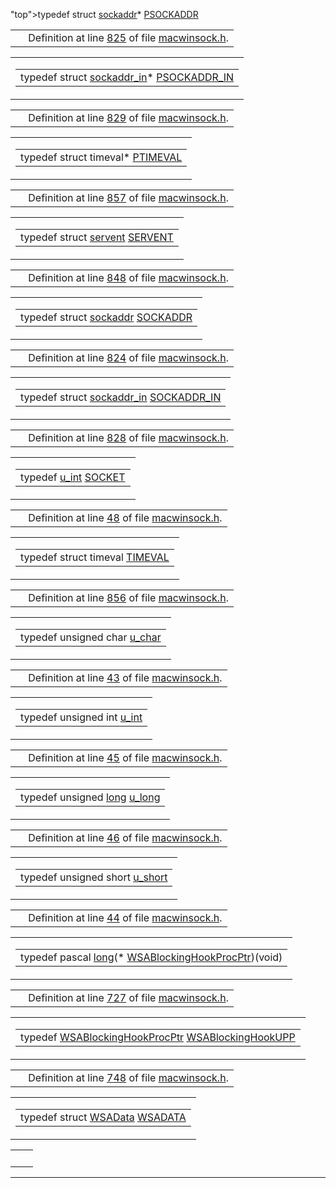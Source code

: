 "top">typedef struct <a href="structsockaddr.md" class="el">sockaddr</a>* <a href="structsockaddr.md" class="el">PSOCKADDR</a></td>
</tr>
</tbody>
</table></td>
</tr>
</tbody>
</table>

|  |  |
|----|----|
|   | Definition at line <a href="macwinsock_8h-source.md#l00825" class="el">825</a> of file <a href="macwinsock_8h-source.md" class="el">macwinsock.h</a>. |

<span id="2c1e147dd229c2c90e6c6bd1d9d3e4c2" class="anchor"></span>

<table class="mdTable" data-cellpadding="2" data-cellspacing="0">
<colgroup>
<col style="width: 100%" />
</colgroup>
<tbody>
<tr>
<td class="mdRow"><table data-cellpadding="0" data-cellspacing="0" data-border="0">
<tbody>
<tr>
<td class="md" data-nowrap="" data-valign="top">typedef struct <a href="structsockaddr__in.md" class="el">sockaddr_in</a>* <a href="structsockaddr__in.md" class="el">PSOCKADDR_IN</a></td>
</tr>
</tbody>
</table></td>
</tr>
</tbody>
</table>

|  |  |
|----|----|
|   | Definition at line <a href="macwinsock_8h-source.md#l00829" class="el">829</a> of file <a href="macwinsock_8h-source.md" class="el">macwinsock.h</a>. |

<span id="587d0d69a27a6bb6aefee30e4026b160" class="anchor"></span>

<table class="mdTable" data-cellpadding="2" data-cellspacing="0">
<colgroup>
<col style="width: 100%" />
</colgroup>
<tbody>
<tr>
<td class="mdRow"><table data-cellpadding="0" data-cellspacing="0" data-border="0">
<tbody>
<tr>
<td class="md" data-nowrap="" data-valign="top">typedef struct timeval* <a href="macwinsock_8h.md#587d0d69a27a6bb6aefee30e4026b160" class="el">PTIMEVAL</a></td>
</tr>
</tbody>
</table></td>
</tr>
</tbody>
</table>

|  |  |
|----|----|
|   | Definition at line <a href="macwinsock_8h-source.md#l00857" class="el">857</a> of file <a href="macwinsock_8h-source.md" class="el">macwinsock.h</a>. |

<span id="8834174c78864a6d589ba8b0c8777688" class="anchor"></span>

<table class="mdTable" data-cellpadding="2" data-cellspacing="0">
<colgroup>
<col style="width: 100%" />
</colgroup>
<tbody>
<tr>
<td class="mdRow"><table data-cellpadding="0" data-cellspacing="0" data-border="0">
<tbody>
<tr>
<td class="md" data-nowrap="" data-valign="top">typedef struct <a href="structservent.md" class="el">servent</a> <a href="structservent.md" class="el">SERVENT</a></td>
</tr>
</tbody>
</table></td>
</tr>
</tbody>
</table>

|  |  |
|----|----|
|   | Definition at line <a href="macwinsock_8h-source.md#l00848" class="el">848</a> of file <a href="macwinsock_8h-source.md" class="el">macwinsock.h</a>. |

<span id="9dc37c0179eabe875f7ece9db823ab47" class="anchor"></span>

<table class="mdTable" data-cellpadding="2" data-cellspacing="0">
<colgroup>
<col style="width: 100%" />
</colgroup>
<tbody>
<tr>
<td class="mdRow"><table data-cellpadding="0" data-cellspacing="0" data-border="0">
<tbody>
<tr>
<td class="md" data-nowrap="" data-valign="top">typedef struct <a href="structsockaddr.md" class="el">sockaddr</a> <a href="structsockaddr.md" class="el">SOCKADDR</a></td>
</tr>
</tbody>
</table></td>
</tr>
</tbody>
</table>

|  |  |
|----|----|
|   | Definition at line <a href="macwinsock_8h-source.md#l00824" class="el">824</a> of file <a href="macwinsock_8h-source.md" class="el">macwinsock.h</a>. |

<span id="ae64614941232a8071b0a9d5f5846765" class="anchor"></span>

<table class="mdTable" data-cellpadding="2" data-cellspacing="0">
<colgroup>
<col style="width: 100%" />
</colgroup>
<tbody>
<tr>
<td class="mdRow"><table data-cellpadding="0" data-cellspacing="0" data-border="0">
<tbody>
<tr>
<td class="md" data-nowrap="" data-valign="top">typedef struct <a href="structsockaddr__in.md" class="el">sockaddr_in</a> <a href="structsockaddr__in.md" class="el">SOCKADDR_IN</a></td>
</tr>
</tbody>
</table></td>
</tr>
</tbody>
</table>

|  |  |
|----|----|
|   | Definition at line <a href="macwinsock_8h-source.md#l00828" class="el">828</a> of file <a href="macwinsock_8h-source.md" class="el">macwinsock.h</a>. |

<span id="75fbea08c09e684e6b3f3961761354fa" class="anchor"></span>

<table class="mdTable" data-cellpadding="2" data-cellspacing="0">
<colgroup>
<col style="width: 100%" />
</colgroup>
<tbody>
<tr>
<td class="mdRow"><table data-cellpadding="0" data-cellspacing="0" data-border="0">
<tbody>
<tr>
<td class="md" data-nowrap="" data-valign="top">typedef <a href="macwinsock_8h.md#cc6e39cd4e6b0933050bad4144ee1ceb" class="el">u_int</a> <a href="macwinsock_8h.md#75fbea08c09e684e6b3f3961761354fa" class="el">SOCKET</a></td>
</tr>
</tbody>
</table></td>
</tr>
</tbody>
</table>

|  |  |
|----|----|
|   | Definition at line <a href="macwinsock_8h-source.md#l00048" class="el">48</a> of file <a href="macwinsock_8h-source.md" class="el">macwinsock.h</a>. |

<span id="923b181ddf746772e724e12de14055b6" class="anchor"></span>

<table class="mdTable" data-cellpadding="2" data-cellspacing="0">
<colgroup>
<col style="width: 100%" />
</colgroup>
<tbody>
<tr>
<td class="mdRow"><table data-cellpadding="0" data-cellspacing="0" data-border="0">
<tbody>
<tr>
<td class="md" data-nowrap="" data-valign="top">typedef struct timeval <a href="macwinsock_8h.md#923b181ddf746772e724e12de14055b6" class="el">TIMEVAL</a></td>
</tr>
</tbody>
</table></td>
</tr>
</tbody>
</table>

|  |  |
|----|----|
|   | Definition at line <a href="macwinsock_8h-source.md#l00856" class="el">856</a> of file <a href="macwinsock_8h-source.md" class="el">macwinsock.h</a>. |

<span id="75a82857dd7e764ea725b1058c7e91bb" class="anchor"></span>

<table class="mdTable" data-cellpadding="2" data-cellspacing="0">
<colgroup>
<col style="width: 100%" />
</colgroup>
<tbody>
<tr>
<td class="mdRow"><table data-cellpadding="0" data-cellspacing="0" data-border="0">
<tbody>
<tr>
<td class="md" data-nowrap="" data-valign="top">typedef unsigned char <a href="macwinsock_8h.md#75a82857dd7e764ea725b1058c7e91bb" class="el">u_char</a></td>
</tr>
</tbody>
</table></td>
</tr>
</tbody>
</table>

|  |  |
|----|----|
|   | Definition at line <a href="macwinsock_8h-source.md#l00043" class="el">43</a> of file <a href="macwinsock_8h-source.md" class="el">macwinsock.h</a>. |

<span id="cc6e39cd4e6b0933050bad4144ee1ceb" class="anchor"></span>

<table class="mdTable" data-cellpadding="2" data-cellspacing="0">
<colgroup>
<col style="width: 100%" />
</colgroup>
<tbody>
<tr>
<td class="mdRow"><table data-cellpadding="0" data-cellspacing="0" data-border="0">
<tbody>
<tr>
<td class="md" data-nowrap="" data-valign="top">typedef unsigned int <a href="macwinsock_8h.md#cc6e39cd4e6b0933050bad4144ee1ceb" class="el">u_int</a></td>
</tr>
</tbody>
</table></td>
</tr>
</tbody>
</table>

|  |  |
|----|----|
|   | Definition at line <a href="macwinsock_8h-source.md#l00045" class="el">45</a> of file <a href="macwinsock_8h-source.md" class="el">macwinsock.h</a>. |

<span id="04a40755820b9bdaf3d256f9b9d126b8" class="anchor"></span>

<table class="mdTable" data-cellpadding="2" data-cellspacing="0">
<colgroup>
<col style="width: 100%" />
</colgroup>
<tbody>
<tr>
<td class="mdRow"><table data-cellpadding="0" data-cellspacing="0" data-border="0">
<tbody>
<tr>
<td class="md" data-nowrap="" data-valign="top">typedef unsigned <a href="Rave_8h.md#f03dc93db7c58a69ed5c83e1fa49cf0e" class="el">long</a> <a href="macwinsock_8h.md#04a40755820b9bdaf3d256f9b9d126b8" class="el">u_long</a></td>
</tr>
</tbody>
</table></td>
</tr>
</tbody>
</table>

|  |  |
|----|----|
|   | Definition at line <a href="macwinsock_8h-source.md#l00046" class="el">46</a> of file <a href="macwinsock_8h-source.md" class="el">macwinsock.h</a>. |

<span id="90477a3b67a3f9da199a98c216b1a77c" class="anchor"></span>

<table class="mdTable" data-cellpadding="2" data-cellspacing="0">
<colgroup>
<col style="width: 100%" />
</colgroup>
<tbody>
<tr>
<td class="mdRow"><table data-cellpadding="0" data-cellspacing="0" data-border="0">
<tbody>
<tr>
<td class="md" data-nowrap="" data-valign="top">typedef unsigned short <a href="macwinsock_8h.md#90477a3b67a3f9da199a98c216b1a77c" class="el">u_short</a></td>
</tr>
</tbody>
</table></td>
</tr>
</tbody>
</table>

|  |  |
|----|----|
|   | Definition at line <a href="macwinsock_8h-source.md#l00044" class="el">44</a> of file <a href="macwinsock_8h-source.md" class="el">macwinsock.h</a>. |

<span id="25699bcc305d0cf54b03f977fab7fde0" class="anchor"></span>

<table class="mdTable" data-cellpadding="2" data-cellspacing="0">
<colgroup>
<col style="width: 100%" />
</colgroup>
<tbody>
<tr>
<td class="mdRow"><table data-cellpadding="0" data-cellspacing="0" data-border="0">
<tbody>
<tr>
<td class="md" data-nowrap="" data-valign="top">typedef pascal <a href="Rave_8h.md#f03dc93db7c58a69ed5c83e1fa49cf0e" class="el">long</a>(* <a href="macwinsock_8h.md#25699bcc305d0cf54b03f977fab7fde0" class="el">WSABlockingHookProcPtr</a>)(void)</td>
</tr>
</tbody>
</table></td>
</tr>
</tbody>
</table>

|  |  |
|----|----|
|   | Definition at line <a href="macwinsock_8h-source.md#l00727" class="el">727</a> of file <a href="macwinsock_8h-source.md" class="el">macwinsock.h</a>. |

<span id="11841f74c59ef60168fc8e35b773c569" class="anchor"></span>

<table class="mdTable" data-cellpadding="2" data-cellspacing="0">
<colgroup>
<col style="width: 100%" />
</colgroup>
<tbody>
<tr>
<td class="mdRow"><table data-cellpadding="0" data-cellspacing="0" data-border="0">
<tbody>
<tr>
<td class="md" data-nowrap="" data-valign="top">typedef <a href="macwinsock_8h.md#25699bcc305d0cf54b03f977fab7fde0" class="el">WSABlockingHookProcPtr</a> <a href="macwinsock_8h.md#11841f74c59ef60168fc8e35b773c569" class="el">WSABlockingHookUPP</a></td>
</tr>
</tbody>
</table></td>
</tr>
</tbody>
</table>

|  |  |
|----|----|
|   | Definition at line <a href="macwinsock_8h-source.md#l00748" class="el">748</a> of file <a href="macwinsock_8h-source.md" class="el">macwinsock.h</a>. |

<span id="d049733ed0c32fd81a0a2f619991b46d" class="anchor"></span>

<table class="mdTable" data-cellpadding="2" data-cellspacing="0">
<colgroup>
<col style="width: 100%" />
</colgroup>
<tbody>
<tr>
<td class="mdRow"><table data-cellpadding="0" data-cellspacing="0" data-border="0">
<tbody>
<tr>
<td class="md" data-nowrap="" data-valign="top">typedef struct <a href="structWSAData.md" class="el">WSAData</a> <a href="structWSAData.md" class="el">WSADATA</a></td>
</tr>
</tbody>
</table></td>
</tr>
</tbody>
</table>

|     |     |
|-----|-----|
|     |     |

------------------------------------------------------------------------

